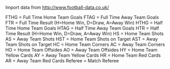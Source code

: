 Import data from http://www.football-data.co.uk/

FTHG = Full Time Home Team Goals
FTAG = Full Time Away Team Goals
FTR = Full Time Result (H=Home Win, D=Draw, A=Away Win)
HTHG = Half Time Home Team Goals
HTAG = Half Time Away Team Goals
HTR = Half Time Result (H=Home Win, D=Draw, A=Away Win)
HS = Home Team Shots
AS = Away Team Shots
HST = Home Team Shots on Target
AST = Away Team Shots on Target
HC = Home Team Corners
AC = Away Team Corners
HO = Home Team Offsides
AO = Away Team Offsides
HY = Home Team Yellow Cards
AY = Away Team Yellow Cards
HR = Home Team Red Cards
AR = Away Team Red Cards
Referee = Match Referee